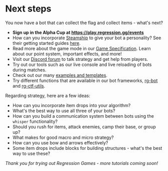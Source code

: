 # Next steps

You now have a bot that can collect the flag and collect items - what's next?

* **Sign up in the Alpha Cup at https://play.regression.gg/events**
* How can you incorporate [Steamship](https://steamship.com) to give your bot a personality? See their getting started guides [here](https://replit.com/@steamship).
* Read more about the game mode in our [Game Specification](https://www.notion.so/regressiongg/Capture-the-Flag-Game-Specification-bc72be0f38df427287ec428006d1d299?pvs=4). Learn about
  our point system, important effects, and more!
* Visit our [Discord forum](https://discord.gg/925SYVse2H)
  to talk strategy and get help from players.
* Try out our tools such as our live console and live reloading
  of bots during matches.
* Check out our many [examples and templates](https://github.com/Regression-Games).
* Try different functions that are available in our bot
  frameworks, [rg-bot](https://play.regression.gg/documentation/rg-bot) and
  [rg-ctf-utils](https://github.com/Regression-Games/rg-ctf-utils).

Regarding strategy, here are a few ideas:

* How can you incorporate item drops into your algorithm?
* What's the best way to use all three of your bots?
* How can you build a communication system between bots using the `whisper` functionality?
* Should you rush for items, attack enemies, camp their base, or group up?
* What makes for good macro and micro strategy?
* How can you use bow and arrows effectively?
* Some item drops include blocks for building structures - what's the best way to
  use these?

_Thank you for trying out Regression Games - more tutorials coming soon!_

